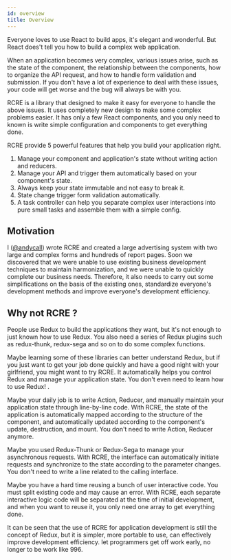 ```yaml
---
id: overview
title: Overview
---
```


Everyone loves to use React to build apps, it's elegant and wonderful. But React does't tell you how to build a complex web application.

When an application becomes very complex, various issues arise, such as the state of the component, the relationship between the components, how to organize the API request, and how to handle form validation and submission. If you don't have a lot of experience to deal with these issues, your code will get worse and the bug will always be with you.

RCRE is a library that designed to make it easy for everyone to handle the above issues. It uses completely new design to make some complex problems easier. It has only a few React components, and you only need to known is write simple configuration and components to get everything done.

RCRE provide 5 powerful features that help you build your application right. 

1. Manage your component and application's state without writing action and reducers.
2. Manage your API and trigger them automatically based on your component's state.
3. Always keep your state immutable and not easy to break it.
4. State change trigger form validation automatically.
5. A task controller can help you separate complex user interactions into pure small tasks and assemble them with a simple config.

## Motivation

I ([@andycall](https://github.com/andycall)) wrote RCRE and created a large advertising system with two large and complex forms and hundreds of report pages. Soon we discovered that we were unable to use existing business development techniques to maintain harmonization, and we were unable to quickly complete our business needs. Therefore, it also needs to carry out some simplifications on the basis of the existing ones, standardize everyone's development methods and improve everyone's development efficiency.

## Why not RCRE ?

People use Redux to build the applications they want, but it's not enough to just known how to use Redux. You also need a series of Redux plugins such as redux-thunk, redux-sega and so on to do some complex functions.
 
Maybe learning some of these libraries can better understand Redux, but if you just want to get your job done quickly and have a good night with your girlfriend, you might want to try RCRE. It automatically helps you control Redux and manage your application state. You don't even need to learn how to use Redux! .

Maybe your daily job is to write Action, Reducer, and manually maintain your application state through line-by-line code. With RCRE, the state of the application is automatically mapped according to the structure of the component, and automatically updated according to the component's update, destruction, and mount. You don't need to write Action, Reducer anymore.

Maybe you used Redux-Thunk or Redux-Sega to manage your asynchronous requests. With RCRE, the interface can automatically initiate requests and synchronize to the state according to the parameter changes. You don't need to write a line related to the calling interface. 
 
Maybe you have a hard time reusing a bunch of user interactive code. You must split existing code and may cause an error. With RCRE, each separate interactive logic code will be separated at the time of initial development, and when you want to reuse it, you only need one array to get everything done.

It can be seen that the use of RCRE for application development is still the concept of ​​Redux, but it is simpler, more portable to use, can effectively improve development efficiency. let programmers get off work early, no longer to be work like 996.
